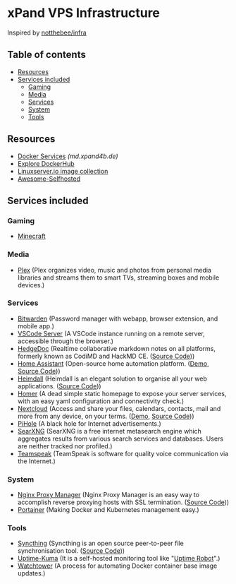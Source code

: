 # xPand VPS Infrastructure
Inspired by [notthebee/infra](https://github.com/notthebee/infra)

## Table of contents
* [Resources](#resources)
* [Services included](#services-included)
    * [Gaming](#gaming)
    * [Media](#media)
    * [Services](#services)
    * [System](#system)
    * [Tools](#tools)

## Resources
* [Docker Services](https://md.xpand4b.de/s/d2ZJ3TX0B) _(md.xpand4b.de)_
* [Explore DockerHub](https://hub.docker.com/search?type=image)
* [Linuxserver.io image collection](https://docs.linuxserver.io/)
* [Awesome-Selfhosted](https://github.com/awesome-selfhosted/awesome-selfhosted)


## Services included
### Gaming
* [Minecraft](https://github.com/itzg/docker-minecraft-server)

### Media
* [Plex](https://hub.docker.com/r/linuxserver/plex) (Plex organizes video, music and photos from personal media libraries and streams them to smart TVs, streaming boxes and mobile devices.)

### Services
* [Bitwarden](https://docs.linuxserver.io/images/docker-code-server) (Password manager with webapp, browser extension, and mobile app.)
* [VSCode Server](https://docs.linuxserver.io/images/docker-code-server) (A VSCode instance running on a remote server, accessible through the browser.)
* [HedgeDoc](https://docs.linuxserver.io/images/docker-hedgedoc) (Realtime collaborative markdown notes on all platforms, formerly known as CodiMD and HackMD CE. ([Source Code](https://github.com/hedgedoc/hedgedoc)))
* [Home Assistant](https://www.home-assistant.io/) (Open-source home automation platform. ([Demo](https://home-assistant.io/demo/), [Source Code](https://github.com/home-assistant/core)))
* [Heimdall](https://docs.linuxserver.io/images/docker-heimdall) (Heimdall is an elegant solution to organise all your web applications. ([Source Code](https://github.com/linuxserver/Heimdall)))
* [Homer](https://github.com/bastienwirtz/homer) (A dead simple static homepage to expose your server services, with an easy yaml configuration and connectivity check.)
* [Nextcloud](https://hub.docker.com/_/nextcloud) (Access and share your files, calendars, contacts, mail and more from any device, on your terms. ([Demo](https://demo.nextcloud.com/), [Source Code](https://github.com/nextcloud/server)))
* [PiHole](https://hub.docker.com/r/pihole/pihole) (A black hole for Internet advertisements.)
* [SearXNG](https://docs.searxng.org/admin/installation-docker.html#installation-docker) (SearXNG is a free internet metasearch engine which aggregates results from various search services and databases. Users are neither tracked nor profiled.)
* [Teamspeak](https://hub.docker.com/_/teamspeak) (TeamSpeak is software for quality voice communication via the Internet.)

### System
* [Nginx Proxy Manager](https://nginxproxymanager.com/) (Nginx Proxy Manager is an easy way to accomplish reverse proxying hosts with SSL termination. ([Source Code](https://github.com/jc21/nginx-proxy-manager)))
* [Portainer](https://docs.portainer.io/v/ce-2.11/start/install/server/docker/linux) (Making Docker and Kubernetes management easy.)

### Tools
* [Syncthing](https://docs.linuxserver.io/images/docker-syncthing) (Syncthing is an open source peer-to-peer file synchronisation tool. ([Source Code](https://github.com/syncthing/syncthing)))
* [Uptime-Kuma](https://github.com/louislam/uptime-kuma) (It is a self-hosted monitoring tool like "[Uptime Robot](https://uptimerobot.com/)".)
* [Watchtower](https://containrrr.dev/watchtower/) (A process for automating Docker container base image updates.)